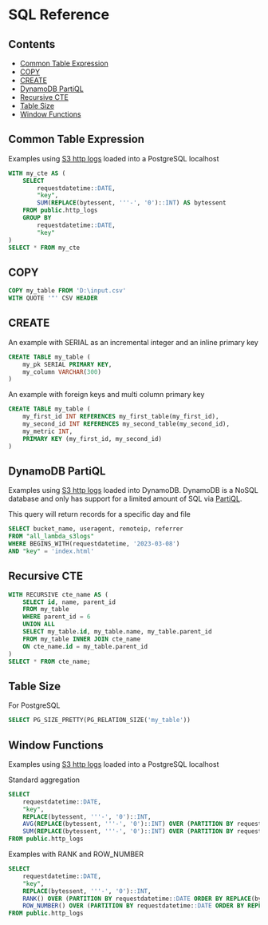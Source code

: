 # SQL Reference

## Contents

- [Common Table Expression](#common-table-expression)
- [COPY](#copy)
- [CREATE](#create)
- [DynamoDB PartiQL](#dynamodb-partiql)
- [Recursive CTE](#recursive-cte)
- [Table Size](#table-size)
- [Window Functions](#window-functions)

## Common Table Expression

Examples using [S3 http logs](https://docs.aws.amazon.com/AmazonS3/latest/userguide/LogFormat.html) loaded into a PostgreSQL localhost

```sql
WITH my_cte AS (
    SELECT
        requestdatetime::DATE, 
        "key",
        SUM(REPLACE(bytessent, '''-', '0')::INT) AS bytessent
    FROM public.http_logs
    GROUP BY
        requestdatetime::DATE, 
        "key"
)
SELECT * FROM my_cte
```

## COPY

```sql
COPY my_table FROM 'D:\input.csv'
WITH QUOTE '"' CSV HEADER 
```

## CREATE

An example with SERIAL as an incremental integer and an inline primary key

```sql
CREATE TABLE my_table (
    my_pk SERIAL PRIMARY KEY,
    my_column VARCHAR(300)
)
```

An example with foreign keys and multi column primary key

```sql
CREATE TABLE my_table (
    my_first_id INT REFERENCES my_first_table(my_first_id),
    my_second_id INT REFERENCES my_second_table(my_second_id),
    my_metric INT,
    PRIMARY KEY (my_first_id, my_second_id)
)
```

## DynamoDB PartiQL

Examples using [S3 http logs](https://docs.aws.amazon.com/AmazonS3/latest/userguide/LogFormat.html) loaded into DynamoDB. DynamoDB is a NoSQL database and only has support for a limited amount of SQL via [PartiQL](https://docs.aws.amazon.com/amazondynamodb/latest/developerguide/ql-reference.html).

This query will return records for a specific day and file

```sql
SELECT bucket_name, useragent, remoteip, referrer
FROM "all_lambda_s3logs"
WHERE BEGINS_WITH(requestdatetime, '2023-03-08')
AND "key" = 'index.html'
```

## Recursive CTE

```sql
WITH RECURSIVE cte_name AS (
    SELECT id, name, parent_id
    FROM my_table
    WHERE parent_id = 6
    UNION ALL
    SELECT my_table.id, my_table.name, my_table.parent_id
    FROM my_table INNER JOIN cte_name
    ON cte_name.id = my_table.parent_id
)
SELECT * FROM cte_name;
```

## Table Size

For PostgreSQL

```sql
SELECT PG_SIZE_PRETTY(PG_RELATION_SIZE('my_table'))
```

## Window Functions

Examples using [S3 http logs](https://docs.aws.amazon.com/AmazonS3/latest/userguide/LogFormat.html) loaded into a PostgreSQL localhost

Standard aggregation
```sql
SELECT
    requestdatetime::DATE, 
    "key",
    REPLACE(bytessent, '''-', '0')::INT,
    AVG(REPLACE(bytessent, '''-', '0')::INT) OVER (PARTITION BY requestdatetime::date),
    SUM(REPLACE(bytessent, '''-', '0')::INT) OVER (PARTITION BY requestdatetime::date)
FROM public.http_logs
```

Examples with RANK and ROW_NUMBER
```sql
SELECT 
    requestdatetime::DATE, 
    "key",
    REPLACE(bytessent, '''-', '0')::INT,
    RANK() OVER (PARTITION BY requestdatetime::DATE ORDER BY REPLACE(bytessent, '''-', '0')::INT DESC),
    ROW_NUMBER() OVER (PARTITION BY requestdatetime::DATE ORDER BY REPLACE(bytessent, '''-', '0')::INT DESC)
FROM public.http_logs
```